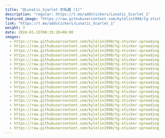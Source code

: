 ```yaml
---
title: "@Lunatic_Scarlet 的私藏 (1)"
description: "regular: https://t.me/addstickers/Lunatic_Scarlet_1"
featured_image: "https://raw.githubusercontent.com/kylelin1998/tg-sticker-spreading-worldwide-images/main/img/2c6535e8-6634-4366-8390-5b59a2ddd53f.jpg"
link: "https://t.me/addstickers/Lunatic_Scarlet_1"
weight: 3
date: 2024-01-15T08:35:28+08:00
images:
  - https://raw.githubusercontent.com/kylelin1998/tg-sticker-spreading-worldwide-images/main/img/2c6535e8-6634-4366-8390-5b59a2ddd53f.jpg
  - https://raw.githubusercontent.com/kylelin1998/tg-sticker-spreading-worldwide-images/main/img/5136ca3b-0d74-4445-85b8-d2c37ad5605e.jpg
  - https://raw.githubusercontent.com/kylelin1998/tg-sticker-spreading-worldwide-images/main/img/66de368e-f138-4687-8b68-db3c817c7ac8.jpg
  - https://raw.githubusercontent.com/kylelin1998/tg-sticker-spreading-worldwide-images/main/img/88889f94-8728-47fe-9b2f-6432c4a2d5d9.jpg
  - https://raw.githubusercontent.com/kylelin1998/tg-sticker-spreading-worldwide-images/main/img/c545b66b-37f8-43c2-b659-8a6f9440daa1.jpg
  - https://raw.githubusercontent.com/kylelin1998/tg-sticker-spreading-worldwide-images/main/img/ecc9245f-4474-4234-a8fe-bb0d0331c46d.jpg
  - https://raw.githubusercontent.com/kylelin1998/tg-sticker-spreading-worldwide-images/main/img/c9d1b785-9fe5-42f5-adb1-c6fbc2b3d046.jpg
  - https://raw.githubusercontent.com/kylelin1998/tg-sticker-spreading-worldwide-images/main/img/a124424f-1cec-47c9-9007-8aa3b1d6adcc.jpg
  - https://raw.githubusercontent.com/kylelin1998/tg-sticker-spreading-worldwide-images/main/img/6bac3c4f-b043-42e4-a14e-95163a92a5ab.jpg
  - https://raw.githubusercontent.com/kylelin1998/tg-sticker-spreading-worldwide-images/main/img/b9fc8cd0-b48c-45f0-a13c-a0fafcc411ae.jpg
  - https://raw.githubusercontent.com/kylelin1998/tg-sticker-spreading-worldwide-images/main/img/63ad7b5c-7060-41b9-9263-8517f5606b8e.jpg
  - https://raw.githubusercontent.com/kylelin1998/tg-sticker-spreading-worldwide-images/main/img/55fdd858-f522-4caf-9c88-1ef841cae563.jpg
  - https://raw.githubusercontent.com/kylelin1998/tg-sticker-spreading-worldwide-images/main/img/b6d0a5d5-703b-4046-bd51-f5f453209c7e.jpg
  - https://raw.githubusercontent.com/kylelin1998/tg-sticker-spreading-worldwide-images/main/img/fb4e25b2-8c4e-4a71-9ef9-f407c364f56e.jpg
  - https://raw.githubusercontent.com/kylelin1998/tg-sticker-spreading-worldwide-images/main/img/ee1bcd46-dc97-4880-bfc0-bbee8f7a026d.jpg
  - https://raw.githubusercontent.com/kylelin1998/tg-sticker-spreading-worldwide-images/main/img/6e86ea34-c84d-4719-bede-c97eedd7297a.jpg
  - https://raw.githubusercontent.com/kylelin1998/tg-sticker-spreading-worldwide-images/main/img/ca96ba9c-b1cc-402d-b062-d5960fbb1986.jpg
  - https://raw.githubusercontent.com/kylelin1998/tg-sticker-spreading-worldwide-images/main/img/2ce846a4-4ede-4b25-9739-27835a3ad817.jpg
  - https://raw.githubusercontent.com/kylelin1998/tg-sticker-spreading-worldwide-images/main/img/590baf26-213d-4e74-84de-f001bca000df.jpg
  - https://raw.githubusercontent.com/kylelin1998/tg-sticker-spreading-worldwide-images/main/img/a2bccaec-9910-4a25-b55d-b5dcbe564237.jpg
---
```

